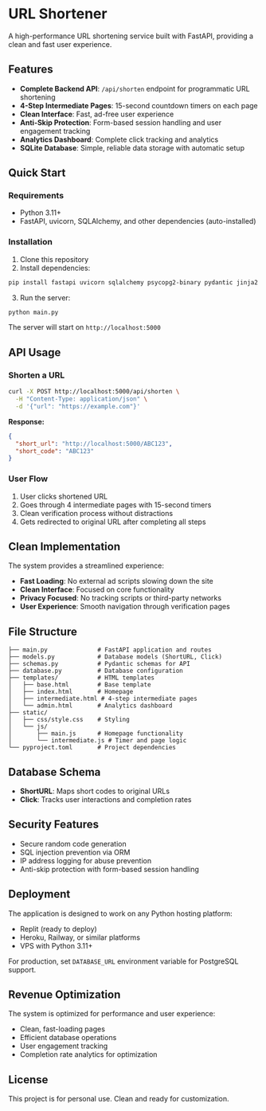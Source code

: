 # URL Shortener

A high-performance URL shortening service built with FastAPI, providing a clean and fast user experience.

## Features

- **Complete Backend API**: `/api/shorten` endpoint for programmatic URL shortening
- **4-Step Intermediate Pages**: 15-second countdown timers on each page
- **Clean Interface**: Fast, ad-free user experience
- **Anti-Skip Protection**: Form-based session handling and user engagement tracking
- **Analytics Dashboard**: Complete click tracking and analytics
- **SQLite Database**: Simple, reliable data storage with automatic setup

## Quick Start

### Requirements
- Python 3.11+
- FastAPI, uvicorn, SQLAlchemy, and other dependencies (auto-installed)

### Installation

1. Clone this repository
2. Install dependencies:
```bash
pip install fastapi uvicorn sqlalchemy psycopg2-binary pydantic jinja2 python-multipart
```

3. Run the server:
```bash
python main.py
```

The server will start on `http://localhost:5000`

## API Usage

### Shorten a URL
```bash
curl -X POST http://localhost:5000/api/shorten \
  -H "Content-Type: application/json" \
  -d '{"url": "https://example.com"}'
```

**Response:**
```json
{
  "short_url": "http://localhost:5000/ABC123",
  "short_code": "ABC123"
}
```

### User Flow
1. User clicks shortened URL
2. Goes through 4 intermediate pages with 15-second timers
3. Clean verification process without distractions
4. Gets redirected to original URL after completing all steps

## Clean Implementation

The system provides a streamlined experience:

- **Fast Loading**: No external ad scripts slowing down the site
- **Clean Interface**: Focused on core functionality
- **Privacy Focused**: No tracking scripts or third-party networks
- **User Experience**: Smooth navigation through verification pages

## File Structure

```
├── main.py              # FastAPI application and routes
├── models.py            # Database models (ShortURL, Click)
├── schemas.py           # Pydantic schemas for API
├── database.py          # Database configuration
├── templates/           # HTML templates
│   ├── base.html        # Base template
│   ├── index.html       # Homepage
│   ├── intermediate.html # 4-step intermediate pages
│   └── admin.html       # Analytics dashboard
├── static/
│   ├── css/style.css    # Styling
│   └── js/
│       ├── main.js      # Homepage functionality
│       └── intermediate.js # Timer and page logic
└── pyproject.toml       # Project dependencies
```

## Database Schema

- **ShortURL**: Maps short codes to original URLs
- **Click**: Tracks user interactions and completion rates

## Security Features

- Secure random code generation
- SQL injection prevention via ORM
- IP address logging for abuse prevention
- Anti-skip protection with form-based session handling

## Deployment

The application is designed to work on any Python hosting platform:
- Replit (ready to deploy)
- Heroku, Railway, or similar platforms
- VPS with Python 3.11+

For production, set `DATABASE_URL` environment variable for PostgreSQL support.

## Revenue Optimization

The system is optimized for performance and user experience:
- Clean, fast-loading pages
- Efficient database operations
- User engagement tracking
- Completion rate analytics for optimization

## License

This project is for personal use. Clean and ready for customization.